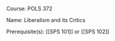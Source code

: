 




Course: POLS 372

Name: Liberalism and its Critics

Prerequisite(s): [[SPS 101]] or [[SPS 102]]